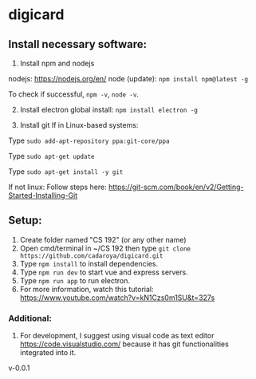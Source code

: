 # digicard

## Install necessary software:

1. Install npm and nodejs

nodejs: https://nodejs.org/en/
node (update): `npm install npm@latest -g`

To check if successful, `npm -v`, `node -v`.

2. Install electron
global install: `npm install electron -g`

3. Install git
If in Linux-based systems:

Type `sudo add-apt-repository ppa:git-core/ppa`

Type `sudo apt-get update`

Type `sudo apt-get install -y git`

If not linux: Follow steps here: https://git-scm.com/book/en/v2/Getting-Started-Installing-Git

## Setup:

1. Create folder named "CS 192" (or any other name)
2. Open cmd/terminal in ~/CS 192 then type `git clone https://github.com/cadaroya/digicard.git`
3. Type `npm install` to install dependencies.
4. Type `npm run dev` to start vue and express servers.
5. Type `npm run app` to run electron.
5. For more information, watch this tutorial: https://www.youtube.com/watch?v=kN1Czs0m1SU&t=327s

### Additional:
1. For development, I suggest using visual code as text editor https://code.visualstudio.com/ because it has git functionalities integrated into it.

v-0.0.1


